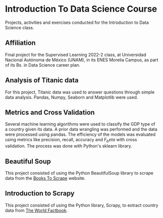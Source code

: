 # Introduction To Data Science Course
Projects, activities and exercises conducted for the Introduction to Data Science class.

## Affiliation
Final project for the Supervised Learning 2022-2 class, at Universidad Nacional Autónoma de México (UNAM), in its ENES Morelia Campus, as part of its Bs. in Data Science career plan.

## Analysis of Titanic data
For this project, Titanic data was used to answer questions through simple data analysis. Pandas, Numpy, Seaborn and Matplotlib were used.

## Metrics and Cross Validation
Several machine learning algorithms were used to classify the GDP type of a country given its data. A prior data wrangling was performed and the data were processed using pandas. The efficiency of the models was evaluated using metrics like precision, recall, accuracy and $F_beta$ with cross validation. The process was done with Python's sklearn library.

## Beautiful Soup
This project consisted of using the Python BeautifulSoup library to scrape data from the [Books To Scrape](https://books.toscrape.com/) website. 

## Introduction to Scrapy
This project consisted of using the Python library, Scrapy, to extract country data from [The World Factbook](https://www.cia.gov/the-world-factbook/countries/).


